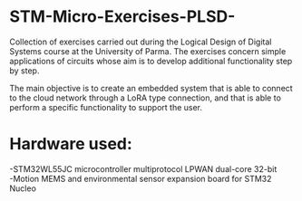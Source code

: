 # STM-Micro-Exercises-PLSD-
Collection of exercises carried out during the Logical Design of Digital Systems course at the University of Parma.
The exercises concern simple applications of circuits whose aim is to develop additional functionality step by step.

The main objective is to create an embedded system that is able to connect to the cloud network through a LoRA type connection,
and that is able to perform a specific functionality to support the user.

# Hardware used:
-STM32WL55JC microcontroller multiprotocol LPWAN dual-core 32-bit<br>
-Motion MEMS and environmental sensor expansion board for STM32 Nucleo
